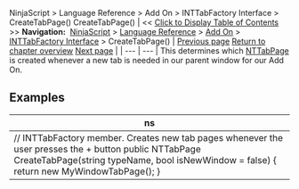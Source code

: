 ﻿
NinjaScript \> Language Reference \> Add On \> INTTabFactory Interface \> CreateTabPage()
CreateTabPage()
| \<\< [Click to Display Table of Contents](createtabpage.md) \>\> **Navigation:**     [NinjaScript](ninjascript-1.md) \> [Language Reference](language_reference_wip-1.md) \> [Add On](add_on-1.md) \> [INTTabFactory Interface](inttabfactory_class-1.md) \> CreateTabPage() | [Previous page](createparentwindow-1.md) [Return to chapter overview](inttabfactory_class-1.md) [Next page](iworkspacepersistence_interface-1.md) |
| --- | --- |
This determines which [NTTabPage](nttabpage_class-1.md) is created whenever a new tab is needed in our parent window for our Add On.
 
## 
## Examples
| ns |
| --- |
| // INTTabFactory member. Creates new tab pages whenever the user presses the \+ button public NTTabPage CreateTabPage(string typeName, bool isNewWindow \= false) {    return new MyWindowTabPage(); } |

